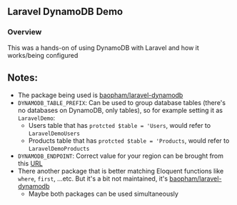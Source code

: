 ## Laravel DynamoDB Demo

### Overview

This was a hands-on of using DynamoDB with Laravel and how it works/being configured

## Notes:
- The package being used is [baopham/laravel-dynamodb](https://github.com/kitar/laravel-dynamodb)
- `DYNAMODB_TABLE_PREFIX`: Can be used to group database tables (there's no databases on DynamoDB, only tables), so for example setting it as `LaravelDemo`:
  - Users table that has `protcted $table = 'Users`, would refer to `LaravelDemoUsers`  
  - Products table that has `protcted $table = 'Products`, would refer to `LaravelDemoProducts`  
- `DYNAMODB_ENDPOINT`: Correct value for your region can be brought from this [URL](https://docs.aws.amazon.com/general/latest/gr/ddb.html)
- There another package that is better matching Eloquent functions like `where`, `first`, ...etc. But it's a bit not maintained, it's [baopham/laravel-dynamodb](https://github.com/baopham/laravel-dynamodb)
  - Maybe both packages can be used simultaneously 